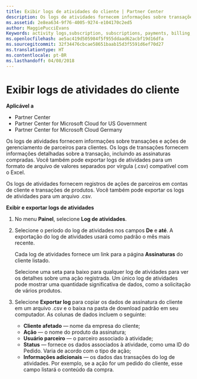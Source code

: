 ```yaml
---
title: Exibir logs de atividades do cliente | Partner Center
description: Os logs de atividades fornecem informações sobre transações e ações de gerenciamento de parceiros para clientes.
ms.assetid: 2e8ea634-9f76-4005-9274-e104170c2ed5
author: MaggiePucciEvans
Keywords: activity logs,subscription, subscriptions, payments, billing, transactions
ms.openlocfilehash: ae5ac419d505984f5f955ddaad62acbf19d16dfa
ms.sourcegitcommit: 32f34476cbcae58651baab15d3f5591d6ef70d27
ms.translationtype: HT
ms.contentlocale: pt-BR
ms.lasthandoff: 04/08/2018
---
```

# <a name="view-customer-activity-logs"></a>Exibir logs de atividades do cliente

**Aplicável a**

-  Partner Center
-  Partner Center for Microsoft Cloud for US Government
-  Partner Center for Microsoft Cloud Germany


Os logs de atividades fornecem informações sobre transações e ações de gerenciamento de parceiros para clientes. Os logs de transações fornecem informações detalhadas sobre a transação, incluindo as assinaturas compradas. Você também pode exportar logs de atividades para um formato de arquivo de valores separados por vírgula (.csv) compatível com o Excel.

Os logs de atividades fornecem registros de ações de parceiros em contas de cliente e transações de produtos. Você também pode exportar os logs de atividades para um arquivo .csv.

**Exibir e exportar logs de atividades**

1.  No menu **Painel**, selecione **Log de atividades**.
2.  Selecione o período do log de atividades nos campos **De** e **até**. A exportação do log de atividades usará como padrão o mês mais recente.

    Cada log de atividades fornece um link para a página **Assinaturas** do cliente listado.

    Selecione uma seta para baixo para qualquer log de atividades para ver os detalhes sobre uma ação registrada. Um único log de atividades pode mostrar uma quantidade significativa de dados, como a solicitação de vários produtos.

3.  Selecione **Exportar log** para copiar os dados de assinatura do cliente em um arquivo .csv e o baixa na pasta de download padrão em seu computador. As colunas de dados incluem o seguinte:
    -   **Cliente afetado** — nome da empresa do cliente;
    -   **Ação** — o nome do produto da assinatura;
    -   **Usuário parceiro** — o parceiro associado à atividade;
    -   **Status** — fornece os dados associados à atividade, como uma ID do Pedido. Varia de acordo com o tipo de ação;
    -   **Informações adicionais** — os dados das transações do log de atividades. Por exemplo, se a ação for um pedido do cliente, esse campo listará o conteúdo da compra.

 

 



